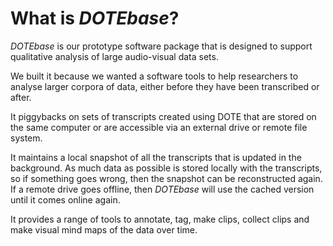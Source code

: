 # What is _DOTEbase_?

_DOTEbase_ is our prototype software package that is designed to support qualitative analysis of large audio-visual data sets.

We built it because we wanted a software tools to help researchers to analyse larger corpora of data, either before they have been transcribed or after.

It piggybacks on sets of transcripts created using DOTE that are stored on the same computer or are accessible via an external drive or remote file system.

It maintains a local snapshot of all the transcripts that is updated in the background. As much data as possible is stored locally with the transcripts, so if something goes wrong, then the snapshot can be reconstructed again.
If a remote drive goes offline, then _DOTEbase_ will use the cached version until it comes online again.

It provides a range of tools to annotate, tag, make clips, collect clips and make visual mind maps of the data over time.

